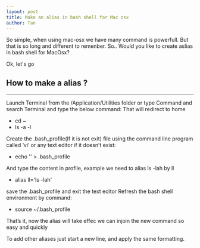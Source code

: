 ```yaml
---
layout: post
title: Make an alias in bash shell for Mac osx
author: Tan
---
```

So simple, when using mac-osx we have many command is powerfull. But that is so long and different to remenber. So.. Would you like to create aslias in bash shell for MacOsx? 

Ok, let's go

## How to make a alias ? 
-----
Launch Terminal from the /Application/Utilities folder or type Command and search Terminal and type the below command:
That will redirect to home 

- cd ~ 
- ls -a -l 

Create the .bash_profile(If it is not exit) file using the command line program called ‘vi’ or any text editor if it doesn’t exist:

- echo '' > .bash_profile

And type the content in profile, example we need to alias ls -lah by ll

 - alias ll='ls -lah'

save the .bash_profile and exit the text editor
Refresh the bash shell environment by command:

- source ~/.bash_profile

That’s it, now the alias will take effec we can injoin the new command so easy and quickly

To add other aliases just start a new line,  and apply the same formatting.


